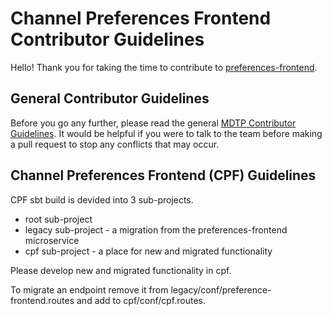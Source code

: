 # Channel Preferences Frontend Contributor Guidelines

Hello! Thank you for taking the time to contribute to [preferences-frontend](https://github.com/hmrc/preferences-frontend).

## General Contributor Guidelines

Before you go any further, please read the general [MDTP Contributor Guidelines](https://github.com/hmrc/mdtp-contributor-guidelines/blob/master/CONTRIBUTING.md).
It would be helpful if you were to talk to the team before making a pull request to stop any conflicts that may occur.

## Channel Preferences Frontend (CPF) Guidelines

CPF sbt build is devided into 3 sub-projects.
- root sub-project
- legacy sub-project - a migration from the preferences-frontend microservice
- cpf sub-project - a place for new and migrated functionality

Please develop new and migrated functionality in cpf.

To migrate an endpoint remove it from legacy/conf/preference-frontend.routes and add to cpf/conf/cpf.routes.
